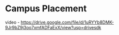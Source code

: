 # Campus Placement
video - https://drive.google.com/file/d/1uRYYb8DMK-9Jr9bZ9j3oo7xmfADFaExX/view?usp=drivesdk






